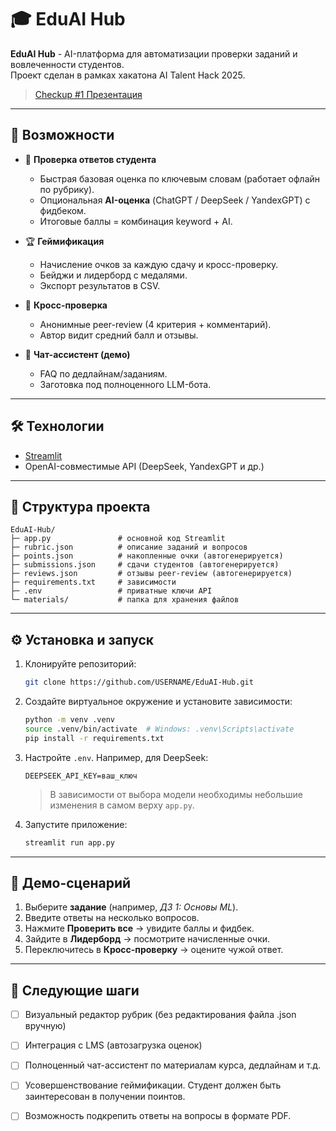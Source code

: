 # 🎓 EduAI Hub 

**EduAI Hub** - AI-платформа для автоматизации проверки заданий и вовлеченности студентов.  
Проект сделан в рамках хакатона AI Talent Hack 2025.

> [Checkup #1 Презентация](https://docs.google.com/presentation/d/1VK2RSORafiL5PZ0-PaBO41AQLZKWY2aL/edit?usp=sharing&ouid=106289371102454576896&rtpof=true&sd=true)

---

## 🚀 Возможности

- 📝 **Проверка ответов студента**
  - Быстрая базовая оценка по ключевым словам (работает офлайн по рубрику).
  - Опциональная **AI-оценка** (ChatGPT / DeepSeek / YandexGPT) с фидбеком.
  - Итоговые баллы = комбинация keyword + AI.

- 🏆 **Геймификация**
  - Начисление очков за каждую сдачу и кросс-проверку.
  - Бейджи и лидерборд с медалями.
  - Экспорт результатов в CSV.

- 🤝 **Кросс-проверка**
  - Анонимные peer-review (4 критерия + комментарий).
  - Автор видит средний балл и отзывы.

- 💬 **Чат-ассистент (демо)**
  - FAQ по дедлайнам/заданиям.
  - Заготовка под полноценного LLM-бота.

---

## 🛠️ Технологии

- [Streamlit](https://streamlit.io/)
- OpenAI-совместимые API (DeepSeek, YandexGPT и др.)

---

## 📂 Структура проекта

```
EduAI-Hub/
├─ app.py               # основной код Streamlit
├─ rubric.json          # описание заданий и вопросов
├─ points.json          # накопленные очки (автогенерируется)
├─ submissions.json     # сдачи студентов (автогенерируется)
├─ reviews.json         # отзывы peer-review (автогенерируется)
├─ requirements.txt     # зависимости
├─ .env                 # приватные ключи API
└─ materials/           # папка для хранения файлов
```

---

## ⚙️ Установка и запуск

1. Клонируйте репозиторий:
   ```bash
   git clone https://github.com/USERNAME/EduAI-Hub.git
   ```

2. Создайте виртуальное окружение и установите зависимости:
   ```bash
   python -m venv .venv
   source .venv/bin/activate  # Windows: .venv\Scripts\activate
   pip install -r requirements.txt
   ```

3. Настройте `.env`. Например, для DeepSeek:
   ```
   DEEPSEEK_API_KEY=ваш_ключ
   ```
   > В зависимости от выбора модели необходимы небольшие изменения в самом верху `app.py`.

4. Запустите приложение:
   ```bash
   streamlit run app.py
   ```

---

## 🧪 Демо-сценарий

1. Выберите **задание** (например, *ДЗ 1: Основы ML*).  
2. Введите ответы на несколько вопросов.  
3. Нажмите **Проверить все** → увидите баллы и фидбек.  
4. Зайдите в **Лидерборд** → посмотрите начисленные очки.  
5. Переключитесь в **Кросс-проверку** → оцените чужой ответ.  

---

## 📌 Следующие шаги

- [ ] Визуальный редактор рубрик (без редактирования файла .json вручную)  
- [ ] Интеграция с LMS (автозагрузка оценок)  
- [ ] Полноценный чат-ассистент по материалам курса, дедлайнам и т.д.
- [ ] Усовершенствование геймификации. Студент должен быть заинтересован в получении поинтов.
- [ ] Возможность подкрепить ответы на вопросы в формате PDF.


